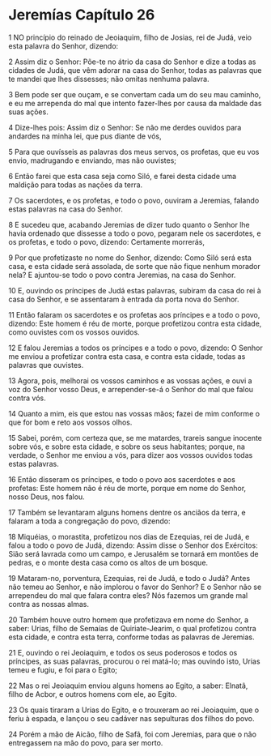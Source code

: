 # Jeremías Capítulo 26

1	NO princípio do reinado de Jeoiaquim, filho de Josias, rei de Judá, veio esta palavra do Senhor, dizendo:

2	Assim diz o Senhor: Põe-te no átrio da casa do Senhor e dize a todas as cidades de Judá, que vêm adorar na casa do Senhor, todas as palavras que te mandei que lhes dissesses; não omitas nenhuma palavra.

3	Bem pode ser que ouçam, e se convertam cada um do seu mau caminho, e eu me arrependa do mal que intento fazer-lhes por causa da maldade das suas ações.

4	Dize-lhes pois: Assim diz o Senhor: Se não me derdes ouvidos para andardes na minha lei, que pus diante de vós,

5	Para que ouvísseis as palavras dos meus servos, os profetas, que eu vos envio, madrugando e enviando, mas não ouvistes;

6	Então farei que esta casa seja como Siló, e farei desta cidade uma maldição para todas as nações da terra.

7	Os sacerdotes, e os profetas, e todo o povo, ouviram a Jeremias, falando estas palavras na casa do Senhor.

8	E sucedeu que, acabando Jeremias de dizer tudo quanto o Senhor lhe havia ordenado que dissesse a todo o povo, pegaram nele os sacerdotes, e os profetas, e todo o povo, dizendo: Certamente morrerás,

9	Por que profetizaste no nome do Senhor, dizendo: Como Siló será esta casa, e esta cidade será assolada, de sorte que não fique nenhum morador nela? E ajuntou-se todo o povo contra Jeremias, na casa do Senhor.

10	E, ouvindo os príncipes de Judá estas palavras, subiram da casa do rei à casa do Senhor, e se assentaram à entrada da porta nova do Senhor.

11	Então falaram os sacerdotes e os profetas aos príncipes e a todo o povo, dizendo: Este homem é réu de morte, porque profetizou contra esta cidade, como ouvistes com os vossos ouvidos.

12	E falou Jeremias a todos os príncipes e a todo o povo, dizendo: O Senhor me enviou a profetizar contra esta casa, e contra esta cidade, todas as palavras que ouvistes.

13	Agora, pois, melhorai os vossos caminhos e as vossas ações, e ouvi a voz do Senhor vosso Deus, e arrepender-se-á o Senhor do mal que falou contra vós.

14	Quanto a mim, eis que estou nas vossas mãos; fazei de mim conforme o que for bom e reto aos vossos olhos.

15	Sabei, porém, com certeza que, se me matardes, trareis sangue inocente sobre vós, e sobre esta cidade, e sobre os seus habitantes; porque, na verdade, o Senhor me enviou a vós, para dizer aos vossos ouvidos todas estas palavras.

16	Então disseram os príncipes, e todo o povo aos sacerdotes e aos profetas: Este homem não é réu de morte, porque em nome do Senhor, nosso Deus, nos falou.

17	Também se levantaram alguns homens dentre os anciãos da terra, e falaram a toda a congregação do povo, dizendo:

18	Miquéias, o morastita, profetizou nos dias de Ezequias, rei de Judá, e falou a todo o povo de Judá, dizendo: Assim disse o Senhor dos Exércitos: Sião será lavrada como um campo, e Jerusalém se tornará em montões de pedras, e o monte desta casa como os altos de um bosque.

19	Mataram-no, porventura, Ezequias, rei de Judá, e todo o Judá? Antes não temeu ao Senhor, e não implorou o favor do Senhor? E o Senhor não se arrependeu do mal que falara contra eles? Nós fazemos um grande mal contra as nossas almas.

20	Também houve outro homem que profetizava em nome do Senhor, a saber: Urias, filho de Semaías de Quiriate-Jearim, o qual profetizou contra esta cidade, e contra esta terra, conforme todas as palavras de Jeremias.

21	E, ouvindo o rei Jeoiaquim, e todos os seus poderosos e todos os príncipes, as suas palavras, procurou o rei matá-lo; mas ouvindo isto, Urias temeu e fugiu, e foi para o Egito;

22	Mas o rei Jeoiaquim enviou alguns homens ao Egito, a saber: Elnatã, filho de Acbor, e outros homens com ele, ao Egito.

23	Os quais tiraram a Urias do Egito, e o trouxeram ao rei Jeoiaquim, que o feriu à espada, e lançou o seu cadáver nas sepulturas dos filhos do povo.

24	Porém a mão de Aicão, filho de Safã, foi com Jeremias, para que o não entregassem na mão do povo, para ser morto.

